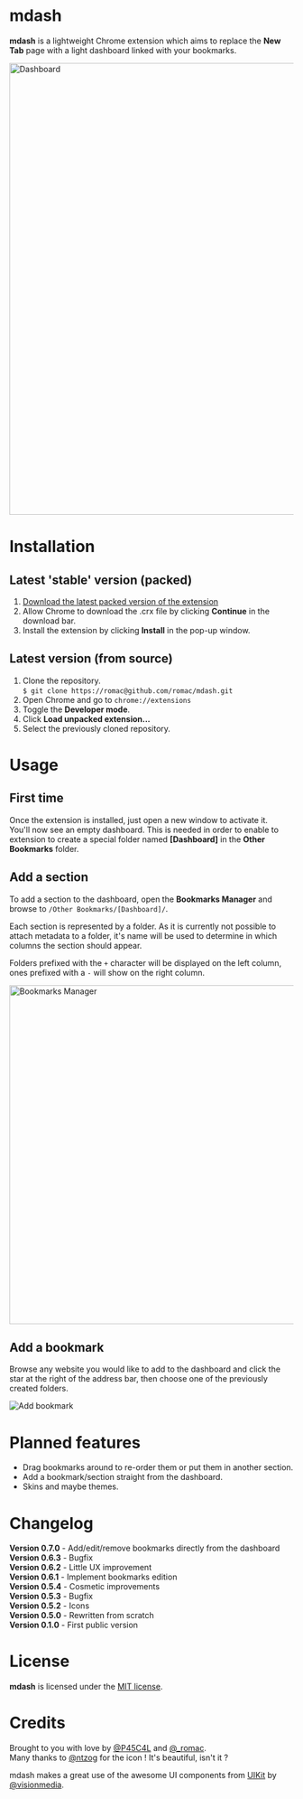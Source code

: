 # mdash

**mdash** is a lightweight Chrome extension which aims to replace the **New Tab** page with a light dashboard linked with your bookmarks.  

<img src="http://f.cl.ly/items/3H2K273T191W0D0N1v3M/dashboard-v0.2.png" alt="Dashboard" width="800" />

# Installation

## Latest 'stable' version (packed)

1. [Download the latest packed version of the extension](https://github.com/romac/mdash/downloads)  
2. Allow Chrome to download the .crx file by clicking **Continue** in the download bar.  
3. Install the extension by clicking **Install** in the pop-up window.

## Latest version (from source)

1. Clone the repository.  
   `$ git clone https://romac@github.com/romac/mdash.git`
2. Open Chrome and go to `chrome://extensions`  
3. Toggle the **Developer mode**.  
4. Click **Load unpacked extension...**  
5. Select the previously cloned repository.  

# Usage

## First time

Once the extension is installed, just open a new window to activate it.  
You'll now see an empty dashboard. This is needed in order to enable to extension to create a special folder named **[Dashboard]** in the **Other Bookmarks** folder.  

## Add a section

To add a section to the dashboard, open the **Bookmarks Manager** and browse to `/Other Bookmarks/[Dashboard]/`.

Each section is represented by a folder. As it is currently not possible to attach metadata to a folder, it's name will be used to determine in which columns the section should appear.  

Folders prefixed with the `+` character will be displayed on the left column, ones prefixed with a `-` will show on the right column.  

<img src="http://f.cl.ly/items/0y2g1e2v2p0Y150z0x1l/bookmarks.png" alt="Bookmarks Manager" width="600" />

## Add a bookmark

Browse any website you would like to add to the dashboard and click the star at the right of the address bar, then choose one of the previously created folders.  

<img src="http://f.cl.ly/items/3U2e2c0T421A2X1P1T43/star.png" alt="Add bookmark" />

# Planned features

- Drag bookmarks around to re-order them or put them in another section.
- Add a bookmark/section straight from the dashboard.
- Skins and maybe themes.

# Changelog

**Version 0.7.0** - Add/edit/remove bookmarks directly from the dashboard  
**Version 0.6.3** - Bugfix  
**Version 0.6.2** - Little UX improvement  
**Version 0.6.1** - Implement bookmarks edition  
**Version 0.5.4** - Cosmetic improvements  
**Version 0.5.3** - Bugfix  
**Version 0.5.2** - Icons  
**Version 0.5.0** - Rewritten from scratch  
**Version 0.1.0** - First public version  

# License

**mdash** is licensed under the [MIT license](http://www.opensource.org/licenses/mit-license.php).

# Credits

Brought to you with love by [@P45C4L](http://twitter.com/P45C4L) and [@_romac](http://twitter.com/_romac).  
Many thanks to [@ntzog](http://tzog.ch) for the icon ! It's beautiful, isn't it ?

mdash makes a great use of the awesome UI components from [UIKit](http://visionmedia.github.com/uikit/) by [@visionmedia](http://github.com/visionmedia).
